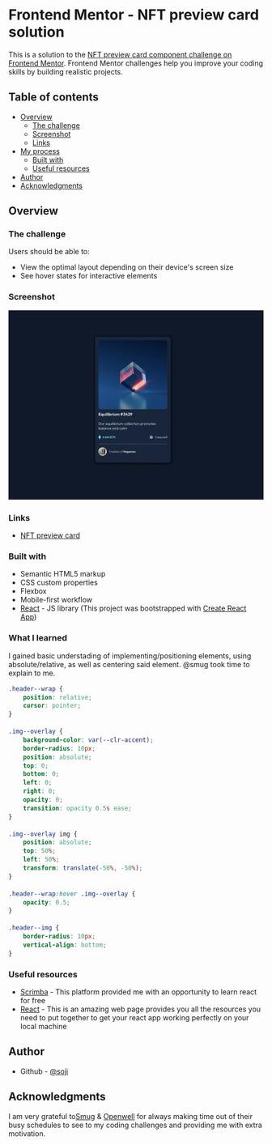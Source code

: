 # Frontend Mentor - NFT preview card solution

This is a solution to the [NFT preview card component challenge on Frontend Mentor](https://www.frontendmentor.io/challenges/nft-preview-card-component-SbdUL_w0U). Frontend Mentor challenges help you improve your coding skills by building realistic projects.

## Table of contents

- [Overview](#overview)
  - [The challenge](#the-challenge)
  - [Screenshot](#screenshot)
  - [Links](#links)
- [My process](#my-process)
  - [Built with](#built-with)
  - [Useful resources](#useful-resources)
- [Author](#author)
- [Acknowledgments](#acknowledgments)

## Overview

### The challenge

Users should be able to:

- View the optimal layout depending on their device's screen size
- See hover states for interactive elements

### Screenshot

![](./src/images/screenshot.png)

### Links

- [NFT preview card](https://nft-preview-card-smoky.vercel.app/)

### Built with

- Semantic HTML5 markup
- CSS custom properties
- Flexbox
- Mobile-first workflow
- [React](https://reactjs.org/) - JS library (This project was bootstrapped with [Create React App](https://github.com/facebook/create-react-app))

### What I learned

I gained basic understading of implementing/positioning elements, using absolute/relative, as well as centering said element. @smug took time to explain to me.

```css
.header--wrap {
	position: relative;
	cursor: pointer;
}

.img--overlay {
	background-color: var(--clr-accent);
	border-radius: 10px;
	position: absolute;
	top: 0;
	bottom: 0;
	left: 0;
	right: 0;
	opacity: 0;
	transition: opacity 0.5s ease;
}

.img--overlay img {
	position: absolute;
	top: 50%;
	left: 50%;
	transform: translate(-50%, -50%);
}

.header--wrap:hover .img--overlay {
	opacity: 0.5;
}

.header--img {
	border-radius: 10px;
	vertical-align: bottom;
}
```

### Useful resources

- [Scrimba](https://scrimba.com/learn/learnreact) - This platform provided me with an opportunity to learn react for free
- [React](https://reactjs.org/) - This is an amazing web page provides you all the resources you need to put together to get your react app working perfectly on your local machine

## Author

- Github - [@soji](https://github.com/soji-opa)

## Acknowledgments

I am very grateful to[Smug](http://portfolio-fawn-zeta.vercel.app/) & [Openwell](https://github.com/openwell) for always making time out of their busy schedules to see to my coding challenges and providing me with extra motivation.
